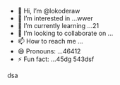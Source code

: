 - 👋 Hi, I’m @lokoderaw
- 👀 I’m interested in ...wwer
- 🌱 I’m currently learning ...21
- 💞️ I’m looking to collaborate on ...
- 📫 How to reach me ...
- 😄 Pronouns: ...46412
- ⚡ Fun fact: ...45dg
543dsf
<!---2
lokoderaw/lokoderaw is a ✨ special ✨ repository because its `README.md` (this file) appears onfff your GitHub profile.
53--->
dsa
